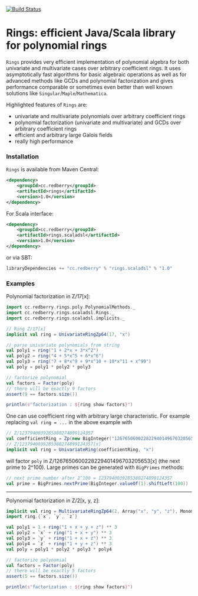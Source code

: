 [![Build Status](https://circleci.com/gh/PoslavskySV/r2.0x.svg?style=shield&circle-token=2db6894ad742a4f5147d1a3089ec91d4c637a7c3)](https://circleci.com/gh/PoslavskySV/r2.0x)

# Rings: efficient Java/Scala library for polynomial rings

`Rings` provides very efficient implementation of polynomial algebra for both univariate and multivariate cases over arbitrary coefficient rings. It uses asymptotically fast algorithms for basic algebraic operations as well as for advanced methods like GCDs and polynomial factorization and gives performance comparable or sometimes even better than well known solutions like `Singular`/`Maple`/`Mathematica`.

Highlighted features of `Rings` are:

 * univariate and multivariate polynomials over arbitrary coefficient rings
 * polynomial factorization (univariate and multivariate) and GCDs over arbitrary coefficient rings
 * efficient and arbitrary large Galois fields
 * really high performance


### Installation

`Rings` is available from Maven Central:

```xml
<dependency>
    <groupId>cc.redberry</groupId>
    <artifactId>rings</artifactId>
    <version>1.0</version>
</dependency>
```

For Scala interface:

```xml
<dependency>
    <groupId>cc.redberry</groupId>
    <artifactId>rings.scaladsl</artifactId>
    <version>1.0</version>
</dependency>
```

or via SBT:

```scala
libraryDependencies += "cc.redberry" % "rings.scaladsl" % "1.0"
```

### Examples


Polynomial factorization in Z/17[x]:

```scala
import cc.redberry.rings.poly.PolynomialMethods._
import cc.redberry.rings.scaladsl.Rings._
import cc.redberry.rings.scaladsl.implicits._

// Ring Z/17[x]
implicit val ring = UnivariateRingZp64(17, "x")

// parse univariate polynomials from string
val poly1 = ring("1 + 2*x + 3*x^2")
val poly2 = ring("4 + 5*x^5 + 6*x^6")
val poly3 = ring("7 + 8*x^9 + 9*x^10 + 10*x^11 + x^99")
val poly = poly1 * poly2 * poly3

// factorize polynomial
val factors = Factor(poly)
// there will be exactly 9 factors
assert(9 == factors.size())

println(s"factorization : ${ring show factors}")
```

One can use coefficient ring with arbitrary large characteristic. For example replacing `val ring = ...` in the above example with

```scala
// Z/1237940039285380274899124357
val coefficientRing = Zp(new BigInteger("1267650600228229401496703205653"))
// Z/1237940039285380274899124357[x]
implicit val ring = UnivariateRing(coefficientRing, "x")
```
will factor `poly` in Z/1267650600228229401496703205653[x] (the next prime to 2^100). Large primes can be generated with `BigPrimes` methods:

```scala
// next prime number after 2^100 = 1237940039285380274899124357
val prime = BigPrimes.nextPrime(BigInteger.valueOf(1).shiftLeft(100))
```


---

Polynomial factorization in Z/2[x, y, z]:

```scala
implicit val ring = MultivariateRingZp64(2, Array("x", "y", "z"), MonomialOrder.LEX)
import ring.{`x`, `y`, `z`}

val poly1 = 1 + ring("1 + x + y + z") ** 3
val poly2 = `x` + ring("1 + x + y") ** 3
val poly3 = `y` + ring("1 + x + z") ** 3
val poly4 = `z` + ring("1 + y + z") ** 3
val poly = poly1 * poly2 * poly3 * poly4

// factorize polynomial
val factors = Factor(poly)
// there will be exactly 5 factors
assert(5 == factors.size())

println(s"factorization : ${ring show factors}")
```
